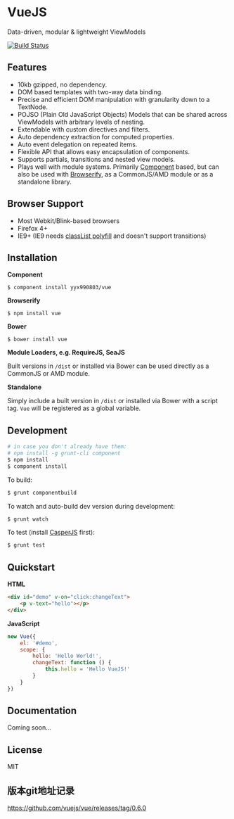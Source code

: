 # VueJS

Data-driven, modular & lightweight ViewModels

[![Build Status](https://travis-ci.org/yyx990803/vue.png?branch=master)](https://travis-ci.org/yyx990803/vue)

## Features

- 10kb gzipped, no dependency.
- DOM based templates with two-way data binding.
- Precise and efficient DOM manipulation with granularity down to a TextNode.
- POJSO (Plain Old JavaScript Objects) Models that can be shared across ViewModels with arbitrary levels of nesting.
- Extendable with custom directives and filters.
- Auto dependency extraction for computed properties.
- Auto event delegation on repeated items.
- Flexible API that allows easy encapsulation of components.
- Supports partials, transitions and nested view models.
- Plays well with module systems. Primarily [Component](https://github.com/component/component) based, but can also be used with [Browserify](https://github.com/substack/node-browserify), as a CommonJS/AMD module or as a standalone library.

## Browser Support

- Most Webkit/Blink-based browsers
- Firefox 4+
- IE9+ (IE9 needs [classList polyfill](https://github.com/remy/polyfills/blob/master/classList.js) and doesn't support transitions)

## Installation

**Component**

    $ component install yyx990803/vue

**Browserify**

    $ npm install vue

**Bower**

    $ bower install vue

**Module Loaders, e.g. RequireJS, SeaJS**

Built versions in `/dist` or installed via Bower can be used directly as a CommonJS or AMD module.

**Standalone**

Simply include a built version in `/dist` or installed via Bower with a script tag. `Vue` will be registered as a global variable.

## Development

``` bash
# in case you don't already have them:
# npm install -g grunt-cli component
$ npm install
$ component install
```

To build:
``` bash
$ grunt componentbuild
```

To watch and auto-build dev version during development:
``` bash
$ grunt watch
```

To test (install [CasperJS](http://casperjs.org/) first):
``` bash
$ grunt test
```

## Quickstart

**HTML**

~~~ html
<div id="demo" v-on="click:changeText">
    <p v-text="hello"></p>
</div>
~~~

**JavaScript**

~~~ js
new Vue({
    el: '#demo',
    scope: {
        hello: 'Hello World!',
        changeText: function () {
            this.hello = 'Hello VueJS!'
        }
    }
})
~~~

## Documentation

Coming soon...

## License

MIT

## 版本git地址记录

https://github.com/vuejs/vue/releases/tag/0.6.0
